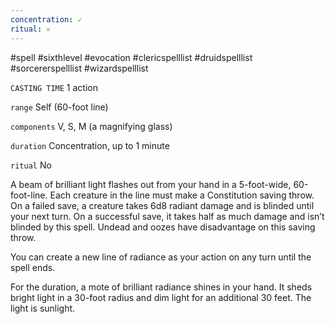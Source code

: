 ```yaml
---
concentration: ✓
ritual: 𐄂
---
```

#spell #sixthlevel #evocation #clericspelllist #druidspelllist #sorcererspelllist #wizardspelllist

`CASTING TIME`
1 action

`range`
Self (60-foot line)

`components`
V, S, M (a magnifying glass)

`duration`
Concentration, up to 1 minute

`ritual`
No

A beam of brilliant light flashes out from your hand in a 5-foot-wide, 60-foot-line. Each creature in the line must make a Constitution saving throw. On a failed save, a creature takes 6d8 radiant damage and is blinded until your next turn. On a successful save, it takes half as much damage and isn’t blinded by this spell. Undead and oozes have disadvantage on this saving throw.

You can create a new line of radiance as your action on any turn until the spell ends.

For the duration, a mote of brilliant radiance shines in your hand. It sheds bright light in a 30-foot radius and dim light for an additional 30 feet. The light is sunlight.